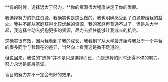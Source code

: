 **有的时候，选择远大于努力。**你的资源很大程度决定了你的发展。

我选择努力的抓住资源，我确实也是这么做的。我也明确感受到了资源带给我的益处。我并不能从家庭获得比较优越的资源，我的家庭再普通不过了，但是从大学起，我选择主动去拥抱更多的资源，尽力去抓住能够让我成长的机会。

这确实很有效，因为我看到了我的成长，我看到了从大学最开始与我处于一个平台的很多同学与我现在的差异，当然向上看我这是微不足道的。

但说回来，我说的“选择”并不是只是选择而已，而是选择的同时还得不停的努力。努力永远是底层基调。

盲目的努力并不一定会有好的效果。